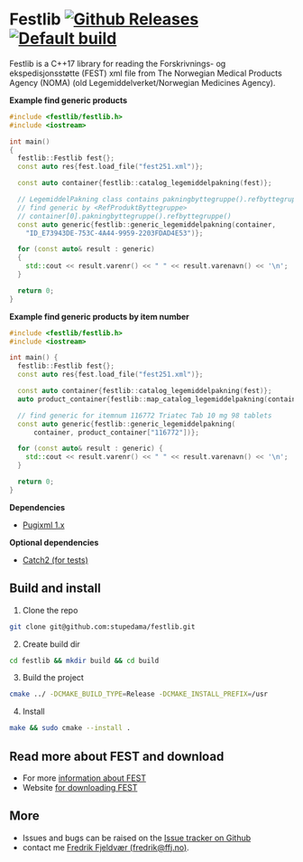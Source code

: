 Festlib [![Github Releases](https://img.shields.io/github/release/stupedama/festlib.svg)](https://github.com/stupedama/festlib/releases/)[![Default build](https://github.com/stupedama/festlib/actions/workflows/cmake-single-platform.yml/badge.svg)](https://github.com/stupedama/festlib/actions/workflows/cmake-single-platform.yml)
=======

Festlib is a C++17 library for reading the Forskrivnings- og ekspedisjonsstøtte (FEST) xml file 
from The Norwegian Medical Products Agency (NOMA) (old Legemiddelverket/Norwegian Medicines Agency).

**Example find generic products**
```cpp
#include <festlib/festlib.h>
#include <iostream>

int main()
{
  festlib::Festlib fest{};
  const auto res{fest.load_file("fest251.xml")};

  const auto container{festlib::catalog_legemiddelpakning(fest)};

  // LegemiddelPakning class contains pakningbyttegruppe().refbyttegruppe()
  // find generic by <RefProduktByttegruppe>
  // container[0].pakningbyttegruppe().refbyttegruppe()
  const auto generic{festlib::generic_legemiddelpakning(container,
    "ID_E73943DE-753C-4A44-9959-2203FDAD4E53")};

  for (const auto& result : generic)
  {
    std::cout << result.varenr() << " " << result.varenavn() << '\n';
  }

  return 0;
}
```

**Example find generic products by item number**
```cpp
#include <festlib/festlib.h>
#include <iostream>

int main() {
  festlib::Festlib fest{};
  const auto res{fest.load_file("fest251.xml")};

  const auto container{festlib::catalog_legemiddelpakning(fest)};
  auto product_container{festlib::map_catalog_legemiddelpakning(container)};

  // find generic for itemnum 116772 Triatec Tab 10 mg 98 tablets
  const auto generic{festlib::generic_legemiddelpakning(
      container, product_container["116772"])};

  for (const auto& result : generic) {
    std::cout << result.varenr() << " " << result.varenavn() << '\n';
  }

  return 0;
}                              
```

**Dependencies**
* [Pugixml 1.x](https://pugixml.org/)

**Optional dependencies**
* [Catch2 (for tests)](https://github.com/catchorg/Catch2)

## Build and install

1. Clone the repo
```sh
git clone git@github.com:stupedama/festlib.git
```
2. Create build dir
```sh
cd festlib && mkdir build && cd build
```
3. Build the project
```sh
cmake ../ -DCMAKE_BUILD_TYPE=Release -DCMAKE_INSTALL_PREFIX=/usr
```
4. Install
```sh
make && sudo cmake --install .
```

## Read more about FEST and download
* For more [information about FEST](https://www.dmp.no/om-oss/distribusjon-av-legemiddeldata/fest)
* Website [for downloading FEST](https://www.dmp.no/om-oss/distribusjon-av-legemiddeldata/fest/nedlasting-av-fest-og-safest)

## More
* Issues and bugs can be raised on the [Issue tracker on Github](https://github.com/stupedama/festlib/issues)
* contact me [Fredrik Fjeldvær (fredrik@ffj.no)](mailto:fredrik@ffj.no).
